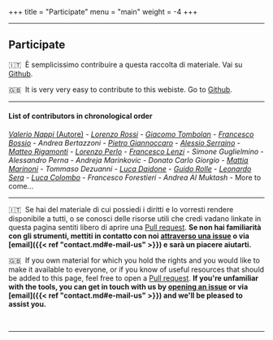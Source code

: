 +++
title = "Participate"
menu = "main"
weight = -4
+++

* * *

## Participate

🇮🇹 &nbsp;È semplicissimo contribuire a questa raccolta di materiale. Vai su [Github](https://github.com/tit8/polimi-elettronica).

🇬🇧 &nbsp;It is very very easy to contribute to this webiste. Go to [Github](https://github.com/tit8/polimi-elettronica).

* * *

#### List of contributors in chronological order

[_Valerio Nappi_ (Autore)](https://github.com/valerionew) - [_Lorenzo Rossi_](https://github.com/lorossi) - [_Giacomo Tombolan_](https://github.com/giachi00) - [_Francesco Bossio_](https://github.com/bossiof) - _Andrea Bertazzoni_ - [_Pietro Giannoccaro_](https://github.com/PietroG51) - [_Alessio Serraino_](https://github.com/serrainoalessio) - [_Matteo Rigamonti_](https://github.com/Overlord2410) - [_Lorenzo Perlo_](https://github.com/TIT8) - [_Francesco Lenzi_](https://github.com/FraLenzi) - _Simone Guglielmino_ - _Alessandro Perna_ - _Andreja Marinkovic_ - _Donato Carlo Giorgio_ - [_Mattia Marinoni_](https://github.com/RhinopithecusRoxellana) - _Tommaso Dezuanni_ - [_Luca Daidone_](https://github.com/Luca452) - [_Guido Rolle_](https://github.com/homeless-sushi) - [_Leonardo Sera_](https://github.com/leonardosera) - [_Luca Colombo_](https://github.com/Lucaxc) - _Francesco Forestieri_ - _Andrea Al Muktash_ - More to come...

* * *

🇮🇹 &nbsp;Se hai del materiale di cui possiedi i diritti e lo vorresti rendere disponibile a tutti, o se conosci delle risorse utili che credi vadano linkate in questa pagina sentiti libero di aprire una [Pull request](https://github.com/tit8/polimi-elettronica/pulls). **Se non hai familiarità con gli strumenti, mettiti in contatto con noi [attraverso una issue](https://github.com/tit8/polimi-elettronica/issues) o via [email]({{< ref "contact.md#e-mail-us" >}}) e sarà un piacere aiutarti.**  

🇬🇧 &nbsp;If you own material for which you hold the rights and you would like to make it available to everyone, or if you know of useful resources that should be added to this page, feel free to open a [Pull request](https://github.com/tit8/polimi-elettronica/pulls). **If you're unfamiliar with the tools, you can get in touch with us by [opening an issue](https://github.com/tit8/polimi-elettronica/issues) or via [email]({{< ref "contact.md#e-mail-us" >}}) and we'll be pleased to assist you.**

&nbsp;

* * *